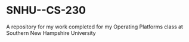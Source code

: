 # SNHU--CS-230
A repository for my work completed for my Operating Platforms class at Southern New Hampshire University
